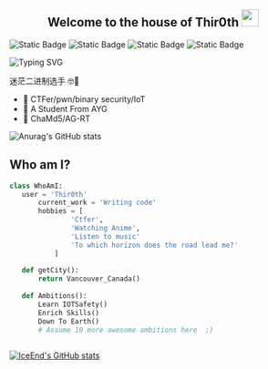 <h2 align="Center">  Welcome to the house of Thir0th <img src="https://media.giphy.com/media/WUlplcMpOCEmTGBtBW/giphy.gif" width="30"> </h3>
<p> <img alt="Static Badge" src="https://img.shields.io/badge/Binary Security-purple"> <img alt="Static Badge" src="https://img.shields.io/badge/Java-orange">  <img alt="Static Badge" src="https://img.shields.io/badge/python-blue"> <img alt="Static Badge" src="https://img.shields.io/badge/C-green"> </p>






![Typing SVG](https://readme-typing-svg.demolab.com/?lines=Welcome+to+my+little+universe！！！)







迷茫二进制选手 🤓🤣

- 🔭 CTFer/pwn/binary security/IoT
- 🌱 A Student From AYG
- 👯 ChaMd5/AG-RT


![Anurag's GitHub stats](https://github-readme-stats.vercel.app/api?username=Thir0th&show_icons=true&theme=radical)

 
 ## Who am I?
 ```python
 class WhoAmI:
 	user = 'Thir0th'
		current_work = 'Writing code'
		hobbies = [
				'Ctfer',
				'Watching Anime',
				'Listen to music'
				'To which horizon does the road lead me?'
			]
	
	def getCity():
		return Vancouver_Canada()
	
	def Ambitions():
		Learn IOTSafety()
		Enrich Skills()
		Down To Earth()
		# Assume 10 more awesome ambitions here  ;)
	
 ```
 
[![IceEnd's GitHub stats](https://github-immortality.vercel.app/api?username=Thir0th)](https://github.com/IceEnd)








 
 
